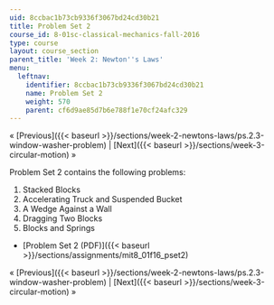 ```yaml
---
uid: 8ccbac1b73cb9336f3067bd24cd30b21
title: Problem Set 2
course_id: 8-01sc-classical-mechanics-fall-2016
type: course
layout: course_section
parent_title: 'Week 2: Newton''s Laws'
menu:
  leftnav:
    identifier: 8ccbac1b73cb9336f3067bd24cd30b21
    name: Problem Set 2
    weight: 570
    parent: cf6d9ae85d7b6e788f1e70cf24afc329
---
```


« [Previous]({{< baseurl >}}/sections/week-2-newtons-laws/ps.2.3-window-washer-problem) | [Next]({{< baseurl >}}/sections/week-3-circular-motion) »

Problem Set 2 contains the following problems:

1.  Stacked Blocks
2.  Accelerating Truck and Suspended Bucket
3.  A Wedge Against a Wall
4.  Dragging Two Blocks
5.  Blocks and Springs

*   [Problem Set 2 (PDF)]({{< baseurl >}}/sections/assignments/mit8_01f16_pset2)

« [Previous]({{< baseurl >}}/sections/week-2-newtons-laws/ps.2.3-window-washer-problem) | [Next]({{< baseurl >}}/sections/week-3-circular-motion) »